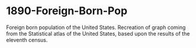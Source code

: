 # 1890-Foreign-Born-Pop
Foreign born population of the United States. Recreation of graph coming from the Statistical atlas of the United States, based upon the results of the eleventh census. 

